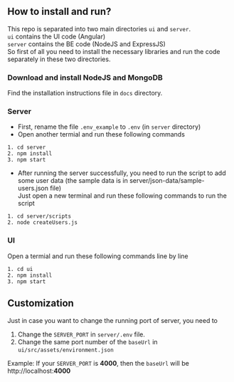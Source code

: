 ## How to install and run?
This repo is separated into two main directories ```ui``` and ```server```. <br />
```ui``` contains the UI code (Angular) <br />
```server``` contains the BE code (NodeJS and ExpressJS) <br />
So first of all you need to install the necessary libraries and run the code separately in these two directories.

### Download and install NodeJS and MongoDB
Find the installation instructions file in ```docs``` directory.

### Server
* First, rename the file ```.env_example``` to ```.env``` (in ```server``` directory) <br />
* Open another termial and run these following commands
```
1. cd server
2. npm install
3. npm start
```
* After running the server successfully, you need to run the script to add some user data
(the sample data is in server/json-data/sample-users.json file) <br />
Just open a new terminal and run these following commands to run the script
```
1. cd server/scripts
2. node createUsers.js
```

### UI
Open a termial and run these following commands line by line
```
1. cd ui
2. npm install
3. npm start
```

## Customization
Just in case you want to change the running port of server, you need to
1. Change the ```SERVER_PORT``` in ```server/.env``` file.
2. Change the same port number of the ```baseUrl``` in ```ui/src/assets/environment.json```<br />

Example:
If your ```SERVER_PORT``` is <b>4000</b>, then the ```baseUrl``` will be http://localhost:<b>4000</b>